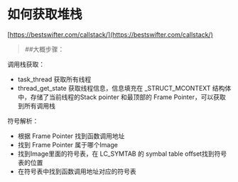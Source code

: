 # 如何获取堆栈

[https://bestswifter.com/callstack/](https://bestswifter.com/callstack/)

> ##大概步骤：

调用栈获取：
- task_thread 获取所有线程
- thread_get_state 获取线程信息，信息填充在 _STRUCT_MCONTEXT 结构体中，存储了当前线程的Stack pointer 和最顶部的 Frame Pointer，可以获取到所有调用栈

符号解析：
- 根据 Frame Pointer 找到函数调用地址
- 找到 Frame Pointer 属于哪个Image
- 找到Image里面的符号表，在 LC_SYMTAB 的 symbal table offset找到符号表的位置
- 在符号表中找到函数调用地址对应的符号表

